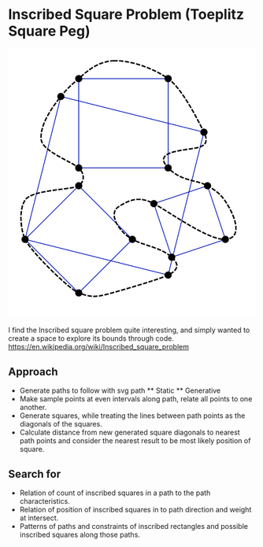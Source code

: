 # Inscribed Square Problem (Toeplitz Square Peg)

![Inscribed squares from Wikipedia](public/wiki_inscribed_square.png)

I find the Inscribed square problem quite interesting, and simply wanted to create a space to explore its bounds through code.
https://en.wikipedia.org/wiki/Inscribed_square_problem

## Approach

- Generate paths to follow with svg path
  ** Static
  ** Generative
- Make sample points at even intervals along path, relate all points to one another.
- Generate squares, while treating the lines between path points as the diagonals of the squares.
- Calculate distance from new generated square diagonals to nearest path points and consider the nearest result to be most likely position of square.

## Search for

- Relation of count of inscribed squares in a path to the path characteristics.
- Relation of position of inscribed squares in to path direction and weight at intersect.
- Patterns of paths and constraints of inscribed rectangles and possible inscribed squares along those paths.
